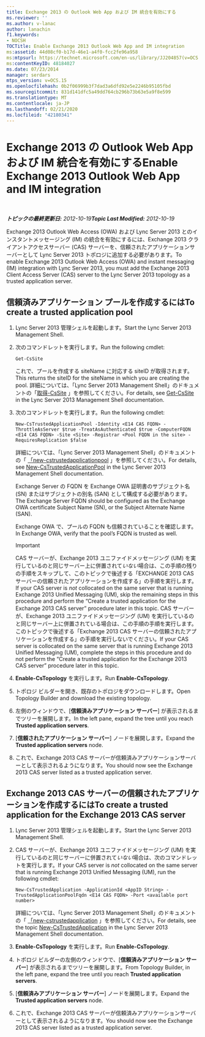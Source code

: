 ```yaml
---
title: Exchange 2013 の Outlook Web App および IM 統合を有効にする
ms.reviewer: ''
ms.author: v-lanac
author: lanachin
f1.keywords:
- NOCSH
TOCTitle: Enable Exchange 2013 Outlook Web App and IM integration
ms:assetid: 44d08cf0-b17d-46e1-a4f0-fcc2fe96a958
ms:mtpsurl: https://technet.microsoft.com/en-us/library/JJ204857(v=OCS.15)
ms:contentKeyID: 48184027
ms.date: 07/23/2014
manager: serdars
mtps_version: v=OCS.15
ms.openlocfilehash: 0b2f06999b3f7dad3a6dfd92e5e2246b95105fbd
ms.sourcegitcommit: 831d141dfc5a49dd764cb296b73b63e5a9f8e599
ms.translationtype: MT
ms.contentlocale: ja-JP
ms.lasthandoff: 02/21/2020
ms.locfileid: "42180341"
---
```

<div data-xmlns="http://www.w3.org/1999/xhtml">

<div class="topic" data-xmlns="http://www.w3.org/1999/xhtml" data-msxsl="urn:schemas-microsoft-com:xslt" data-cs="https://msdn.microsoft.com/">

<div data-asp="https://msdn2.microsoft.com/asp">

# <a name="enable-exchange-2013-outlook-web-app-and-im-integration"></a><span data-ttu-id="90caf-102">Exchange 2013 の Outlook Web App および IM 統合を有効にする</span><span class="sxs-lookup"><span data-stu-id="90caf-102">Enable Exchange 2013 Outlook Web App and IM integration</span></span>

</div>

<div id="mainSection">

<div id="mainBody">

<span> </span>

<span data-ttu-id="90caf-103">_**トピックの最終更新日:** 2012-10-19_</span><span class="sxs-lookup"><span data-stu-id="90caf-103">_**Topic Last Modified:** 2012-10-19_</span></span>

<span data-ttu-id="90caf-104">Exchange 2013 Outlook Web Access (OWA) および Lync Server 2013 とのインスタントメッセージング (IM) の統合を有効にするには、Exchange 2013 クライアントアクセスサーバー (CAS) サーバーを、信頼されたアプリケーションサーバーとして Lync Server 2013 トポロジに追加する必要があります。</span><span class="sxs-lookup"><span data-stu-id="90caf-104">To enable Exchange 2013 Outlook Web Access (OWA) and instant messaging (IM) integration with Lync Server 2013, you must add the Exchange 2013 Client Access Server (CAS) server to the Lync Server 2013 topology as a trusted application server.</span></span>

<div>

## <a name="to-create-a-trusted-application-pool"></a><span data-ttu-id="90caf-105">信頼済みアプリケーション プールを作成するには</span><span class="sxs-lookup"><span data-stu-id="90caf-105">To create a trusted application pool</span></span>

1.  <span data-ttu-id="90caf-106">Lync Server 2013 管理シェルを起動します。</span><span class="sxs-lookup"><span data-stu-id="90caf-106">Start the Lync Server 2013 Management Shell.</span></span>

2.  <span data-ttu-id="90caf-107">次のコマンドレットを実行します。</span><span class="sxs-lookup"><span data-stu-id="90caf-107">Run the following cmdlet:</span></span>
    
        Get-CsSite
    
    <span data-ttu-id="90caf-108">これで、プールを作成する siteName に対応する siteID が取得されます。</span><span class="sxs-lookup"><span data-stu-id="90caf-108">This returns the siteID for the siteName in which you are creating the pool.</span></span> <span data-ttu-id="90caf-109">詳細については、「Lync Server 2013 Management Shell」のドキュメントの「[取得-CsSite](https://docs.microsoft.com/powershell/module/skype/Get-CsSite) 」を参照してください。</span><span class="sxs-lookup"><span data-stu-id="90caf-109">For details, see [Get-CsSite](https://docs.microsoft.com/powershell/module/skype/Get-CsSite) in the Lync Server 2013 Management Shell documentation.</span></span>

3.  <span data-ttu-id="90caf-110">次のコマンドレットを実行します。</span><span class="sxs-lookup"><span data-stu-id="90caf-110">Run the following cmdlet:</span></span>
    
        New-CsTrustedApplicationPool -Identity <E14 CAS FQDN> -ThrottleAsServer $true -TreatAsAuthenticated $true -ComputerFQDN <E14 CAS FQDN> -Site <Site> -Registrar <Pool FQDN in the site> -RequiresReplication $false
    
    <span data-ttu-id="90caf-111">詳細については、「Lync Server 2013 Management Shell」のドキュメントの「 [「new-cstrustedapplicationpool](https://docs.microsoft.com/powershell/module/skype/New-CsTrustedApplicationPool) 」を参照してください。</span><span class="sxs-lookup"><span data-stu-id="90caf-111">For details, see [New-CsTrustedApplicationPool](https://docs.microsoft.com/powershell/module/skype/New-CsTrustedApplicationPool) in the Lync Server 2013 Management Shell documentation.</span></span>
    
    <span data-ttu-id="90caf-112">Exchange Server の FQDN を Exchange OWA 証明書のサブジェクト名 (SN) またはサブジェクトの別名 (SAN) として構成する必要があります。</span><span class="sxs-lookup"><span data-stu-id="90caf-112">The Exchange Server FQDN should be configured as the Exchange OWA certificate Subject Name (SN), or the Subject Alternate Name (SAN).</span></span>
    
    <span data-ttu-id="90caf-113">Exchange OWA で、プールの FQDN も信頼されていることを確認します。</span><span class="sxs-lookup"><span data-stu-id="90caf-113">In Exchange OWA, verify that the pool’s FQDN is trusted as well.</span></span>
    
    <div>
    

    > [!IMPORTANT]  
    > <span data-ttu-id="90caf-114">CAS サーバーが、Exchange 2013 ユニファイドメッセージング (UM) を実行しているのと同じサーバー上に併置されて<EM>いない</EM>場合は、この手順の残りの手順をスキップして、このトピックで後述する「EXCHANGE 2013 CAS サーバーの信頼されたアプリケーションを作成する」の手順を実行します。</span><span class="sxs-lookup"><span data-stu-id="90caf-114">If your CAS server is <EM>not</EM> collocated on the same server that is running Exchange 2013 Unified Messaging (UM), skip the remaining steps in this procedure and perform the “Create a trusted application for the Exchange 2013 CAS server” procedure later in this topic.</span></span> <span data-ttu-id="90caf-115">CAS サーバーが、Exchange 2013 ユニファイドメッセージング (UM) を実行しているのと同じサーバー上に併置されている場合は、この手順の手順を実行します。このトピックで後述する「Exchange 2013 CAS サーバーの信頼されたアプリケーションを作成する」の手順を実行しないでください。</span><span class="sxs-lookup"><span data-stu-id="90caf-115">If your CAS server is collocated on the same server that is running Exchange 2013 Unified Messaging (UM), complete the steps in this procedure and do not perform the “Create a trusted application for the Exchange 2013 CAS server” procedure later in this topic.</span></span>

    
    </div>

4.  <span data-ttu-id="90caf-116">**Enable-CsTopology** を実行します。</span><span class="sxs-lookup"><span data-stu-id="90caf-116">Run **Enable-CsTopology**.</span></span>

5.  <span data-ttu-id="90caf-117">トポロジ ビルダーを開き、既存のトポロジをダウンロードします。</span><span class="sxs-lookup"><span data-stu-id="90caf-117">Open Topology Builder and download the existing topology.</span></span>

6.  <span data-ttu-id="90caf-118">左側のウィンドウで、[**信頼済みアプリケーション サーバー**] が表示されるまでツリーを展開します。</span><span class="sxs-lookup"><span data-stu-id="90caf-118">In the left pane, expand the tree until you reach **Trusted application servers**.</span></span>

7.  <span data-ttu-id="90caf-119">[**信頼されたアプリケーション サーバー**] ノードを展開します。</span><span class="sxs-lookup"><span data-stu-id="90caf-119">Expand the **Trusted application servers** node.</span></span>

8.  <span data-ttu-id="90caf-120">これで、Exchange 2013 CAS サーバーが信頼済みアプリケーションサーバーとして表示されるようになります。</span><span class="sxs-lookup"><span data-stu-id="90caf-120">You should now see the Exchange 2013 CAS server listed as a trusted application server.</span></span>

</div>

<div>

## <a name="to-create-a-trusted-application-for-the-exchange-2013-cas-server"></a><span data-ttu-id="90caf-121">Exchange 2013 CAS サーバーの信頼されたアプリケーションを作成するには</span><span class="sxs-lookup"><span data-stu-id="90caf-121">To create a trusted application for the Exchange 2013 CAS server</span></span>

1.  <span data-ttu-id="90caf-122">Lync Server 2013 管理シェルを起動します。</span><span class="sxs-lookup"><span data-stu-id="90caf-122">Start the Lync Server 2013 Management Shell.</span></span>

2.  <span data-ttu-id="90caf-123">CAS サーバーが、Exchange 2013 ユニファイドメッセージング (UM) を実行しているのと同じサーバーに併置されて*いない*場合は、次のコマンドレットを実行します。</span><span class="sxs-lookup"><span data-stu-id="90caf-123">If your CAS server is *not* collocated on the same server that is running Exchange 2013 Unified Messaging (UM), run the following cmdlet:</span></span>
    
        New-CsTrustedApplication -ApplicationId <AppID String> -TrustedApplicationPoolFqdn <E14 CAS FQDN> -Port <available port number>
    
    <span data-ttu-id="90caf-124">詳細については、「Lync Server 2013 Management Shell」のドキュメントの「 [「new-cstrustedapplication](https://docs.microsoft.com/powershell/module/skype/New-CsTrustedApplication) 」を参照してください。</span><span class="sxs-lookup"><span data-stu-id="90caf-124">For details, see the topic [New-CsTrustedApplication](https://docs.microsoft.com/powershell/module/skype/New-CsTrustedApplication) in the Lync Server 2013 Management Shell documentation.</span></span>

3.  <span data-ttu-id="90caf-125">**Enable-CsTopology** を実行します。</span><span class="sxs-lookup"><span data-stu-id="90caf-125">Run **Enable-CsTopology**.</span></span>

4.  <span data-ttu-id="90caf-126">トポロジ ビルダーの左側のウィンドウで、[**信頼済みアプリケーション サーバー**] が表示されるまでツリーを展開します。</span><span class="sxs-lookup"><span data-stu-id="90caf-126">From Topology Builder, in the left pane, expand the tree until you reach **Trusted application servers**.</span></span>

5.  <span data-ttu-id="90caf-127">[**信頼済みアプリケーション サーバー**] ノードを展開します。</span><span class="sxs-lookup"><span data-stu-id="90caf-127">Expand the **Trusted application servers** node.</span></span>

6.  <span data-ttu-id="90caf-128">これで、Exchange 2013 CAS サーバーが信頼済みアプリケーションサーバーとして表示されるようになります。</span><span class="sxs-lookup"><span data-stu-id="90caf-128">You should now see the Exchange 2013 CAS server listed as a trusted application server.</span></span>

</div>

</div>

<span> </span>

</div>

</div>

</div>

